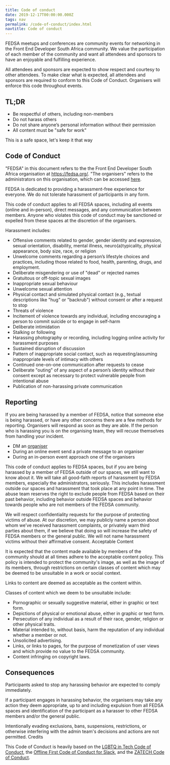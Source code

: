 ```yaml
---
title: Code of conduct
date: 2019-12-17T00:00:00.000Z
tags: nav
permalink: /code-of-conduct/index.html
navtitle: Code of conduct
---
```



FEDSA meetups and conferences are community events for networking in the Front End Developer South Africa community. We value the participation of each member of the community and want all attendees and sponsors to have an enjoyable and fulfilling experience. 

All attendees and sponsors are expected to show respect and courtesy to other attendees. To make clear what is expected, all attendees and sponsors are required to conform to this Code of Conduct. Organisers will enforce this code throughout events.

## TL;DR

- Be respectful of others, including non-members
- Do not harass others
- Do not share anyone’s personal information without their permission
- All content must be "safe for work"

This is a safe space, let's keep it that way

## Code of Conduct

"FEDSA" in this document refers to the the Front End Developer South Africa organisation at https://fedsa.org/. "The organisers" refers to the administrators on this organisation, which can be accessed [here](https://www.meetup.com/fedsa-community/members/?op=leaders).

FEDSA is dedicated to providing a harassment-free experience for everyone. We do not tolerate harassment of participants in any form.

This code of conduct applies to all FEDSA spaces, including all events (online and in-person), direct messages, and any communication between members. Anyone who violates this code of conduct may be sanctioned or expelled from these spaces at the discretion of the organisers.

Harassment includes:

- Offensive comments related to gender, gender identity and expression, sexual orientation, disability, mental illness, neuro(a)typicality, physical appearance, body size, race, or religion
- Unwelcome comments regarding a person’s lifestyle choices and practices, including those related to food, health, parenting, drugs, and employment.
- Deliberate misgendering or use of "dead" or rejected names
- Gratuitous or off-topic sexual images
- Inappropriate sexual behaviour
- Unwelcome sexual attention
- Physical contact and simulated physical contact (e.g., textual descriptions like "hug" or "backrub") without consent or after a request to stop
- Threats of violence
- Incitement of violence towards any individual, including encouraging a person to commit suicide or to engage in self-harm
- Deliberate intimidation
- Stalking or following
- Harassing photography or recording, including logging online activity for harassment purposes
- Sustained disruption of discussion
- Pattern of inappropriate social contact, such as requesting/assuming inappropriate levels of intimacy with others
- Continued one-on-one communication after requests to cease
- Deliberate "outing" of any aspect of a person’s identity without their consent except as necessary to protect vulnerable people from intentional abuse
- Publication of non-harassing private communication

## Reporting

If you are being harassed by a member of FEDSA, notice that someone else is being harassed, or have any other concerns there are a few methods for reporting. Organisers will respond as soon as they are able. If the person who is harassing you is on the organising team, they will recuse themselves from handling your incident.

- DM an [organiser](https://www.meetup.com/fedsa-community/members/?op=leaders)
- During an online event send a private message to an organiser
- During an in-person event approach one of the organisers

This code of conduct applies to FEDSA spaces, but if you are being harassed by a member of FEDSA outside of our spaces, we still want to know about it. We will take all good-faith reports of harassment by FEDSA members, especially the administrators, seriously. This includes harassment outside our spaces and harassment that took place at any point in time. The abuse team reserves the right to exclude people from FEDSA based on their past behavior, including behavior outside FEDSA spaces and behavior towards people who are not members of the FEDSA community.

We will respect confidentiality requests for the purpose of protecting victims of abuse. At our discretion, we may publicly name a person about whom we’ve received harassment complaints, or privately warn third parties about them, if we believe that doing so will increase the safety of FEDSA members or the general public. We will not name harassment victims without their affirmative consent.
Acceptable Content

It is expected that the content made available by members of the community should at all times adhere to the acceptable content policy. This policy is intended to protect the community's image, as well as the image of its members, through restrictions on certain classes of content which may be deemed to be unsuitable in a work or social context.

Links to content are deemed as acceptable as the content within.

Classes of content which we deem to be unsuitable include:

- Pornographic or sexually suggestive material, either in graphic or text form.
- Depictions of physical or emotional abuse, either in graphic or text form.
- Persecution of any individual as a result of their race, gender, religion or other physical traits.
- Material intended to, without basis, harm the reputation of any individual whether a member or not.
- Unsolicited advertising.
- Links, or links to pages, for the purpose of monetization of user views and which provide no value to the FEDSA community.
- Content infringing on copyright laws.

## Consequences

Participants asked to stop any harassing behavior are expected to comply immediately.

If a participant engages in harassing behavior, the organisers may take any action they deem appropriate, up to and including expulsion from all FEDSA spaces and identification of the participant as a harasser to other FEDSA members and/or the general public.

Intentionally evading exclusions, bans, suspensions, restrictions, or otherwise interfering with the admin team's decisions and actions are not permitted.
Credits

This Code of Conduct is heavily based on the [LGBTQ in Tech Code of Conduct](http://lgbtq.technology/coc.html), the [Offline First Code of Conduct for Slack](http://offlinefirst.org/code-of-conduct/), and the [ZATECH Code of Conduct](https://github.com/zatech/code-of-conduct).
